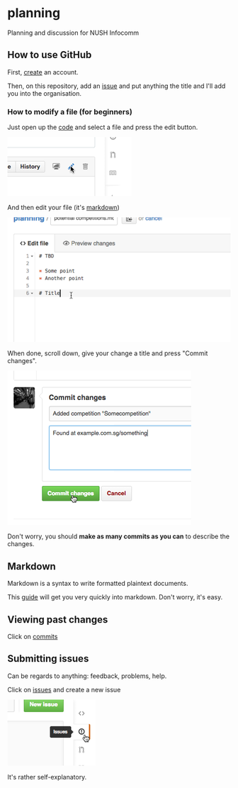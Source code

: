 # planning

Planning and discussion for NUSH Infocomm

## How to use GitHub

First, [create](https://github.com/join) an account. 

Then, on this repository, add an [issue](https://github.com/nushinfocomm/planning/issues/new) and put anything the title and I'll add you into the organisation. 

### How to modify a file (for beginners)

Just open up the [code](https://github.com/nushinfocomm/planning) and select a file and press the edit button. 

![Edit](img/help1.png)

And then edit your file (it's [markdown](#markdown))

![Edit](img/help2.png)

When done, scroll down, give your change a title and press "Commit changes". 

![Edit](img/help3.png)

Don't worry, you should **make as many commits as you can** to describe the changes. 

## Markdown

Markdown is a syntax to write formatted plaintext documents. 

This [guide](https://guides.github.com/features/mastering-markdown/) will get you very quickly into markdown. Don't worry, it's easy. 

## Viewing past changes

Click on [commits](https://github.com/nushinfocomm/planning/commits)

## Submitting issues

Can be regards to anything: feedback, problems, help.  

Click on [issues](https://github.com/nushinfocomm/planning/issues) and create a new issue

![Edit](img/help4.png)

It's rather self-explanatory. 